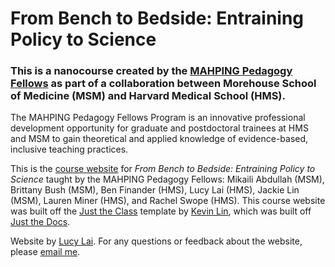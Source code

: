 # From Bench to Bedside: Entraining Policy to Science

### This is a nanocourse created by the [MAHPING Pedagogy Fellows](https://projects.iq.harvard.edu/mahping/pedagogy-fellows-program) as part of a collaboration between Morehouse School of Medicine (MSM) and Harvard Medical School (HMS). 

The MAHPING Pedagogy Fellows Program is an innovative professional development opportunity for graduate and postdoctoral trainees at HMS and MSM to gain theoretical and applied knowledge of evidence-based, inclusive teaching practices. 

This is the [course website](https://mahpingfellows.github.io/fbtbcourse/) for _From Bench to Bedside: Entraining Policy to Science_ taught by the MAHPING Pedagogy Fellows: Mikaili Abdullah (MSM), Brittany Bush (MSM), Ben Finander (HMS), Lucy Lai (HMS), Jackie Lin (MSM), Lauren Miner (HMS), and Rachel Swope (HMS). This course website was built off the [Just the Class](https://github.com/kevinlin1/just-the-class) template by [Kevin Lin](https://kevinl.info/about/), which was built off [Just the Docs](https://pmarsceill.github.io/just-the-docs/).

Website by [Lucy Lai](https://lucy-lai.com). For any questions or feedback about the website, please [email me](https://mail.google.com/mail/?view=cm&source=mailto&to=lucylai@g.harvard.edu).
